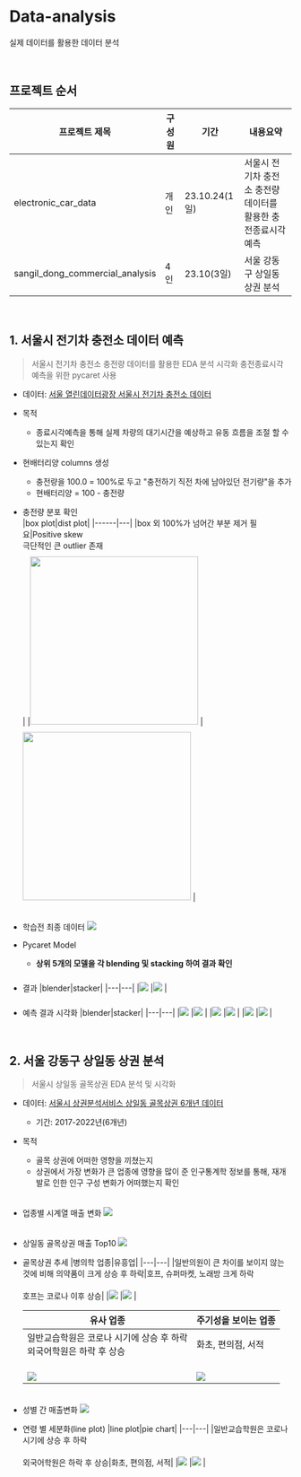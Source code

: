 # Data-analysis
실제 데이터를 활용한 데이터 분석

<br>

## 프로젝트 순서
|프로젝트 제목|구성원|기간|내용요약|
|------|---|---|---|
|electronic_car_data|개인|23.10.24(1일)|서울시 전기차 충전소 충전량 데이터를 활용한 충전종료시각 예측|
|sangil_dong_commercial_analysis|4인|23.10(3일)|서울 강동구 상일동 상권 분석|

<br>

## 1. 서울시 전기차 충전소 데이터 예측
> 서울시 전기차 충전소 충전량 데이터를 활용한 EDA 분석 시각화 충전종료시각 예측을 위한 pycaret 사용
- 데이터: [서울 열린데이터광장 서울시 전기차 충전소 데이터](https://data.seoul.go.kr/dataList/OA-22249/F/1/datasetView.do)


- 목적
  - 종료시각예측을 통해 실제 차량의 대기시간을 예상하고 유동 흐름을 조절 할 수 있는지 확인


- 현배터리양 columns 생성
  - 충전량을 100.0 = 100%로 두고 "충전하기 직전 차에 남아있던 전기량"을 추가
  - 현배터리양 = 100 - 충전량

 
- 충전량 분포 확인  
  |box plot|dist plot|
  |------|---|
  |box 외 100%가 넘어간 부분 제거 필요|Positive skew <br> 극단적인 큰 outlier 존재 <br>|
  |<img style="margin-top: 10px" src='./image/charger_gauge.PNG' width="300px"> </img>|<img style="margin-top: 10px" src='./image/charger_gauge1.PNG' width="300px"> </img>|
  
 
- 학습전 최종 데이터
  <img style="margin-top: 20px" src='./image/elect_data.PNG'> </img>


- Pycaret Model
  - **상위 5개의 모델을 각 blending 및 stacking 하여 결과 확인**


- 결과
  |blender|stacker| 
  |---|---|
  |<img style="margin-top: 10px" src='./image/blender_result.PNG'> </img>|<img style="margin-top: 10px" src='./image/stacker_result.PNG'> </img>|

  
- 예측 결과 시각화
  |blender|stacker| 
  |---|---|
  |<img style="margin-top: 10px" src='./image/blend_visualization.png'> </img>|<img style="margin-top: 10px" src='./image/stacked_visualization.png'> </img>|
  |<img style="margin-top: 10px" src='./image/blend_r2_score.png'> </img>|<img style="margin-top: 10px" src='./image/stack_r2_score.png'> </img>|
  |<img style="margin-top: 10px" src='./image/blend_learning_curve.png'> </img>|<img style="margin-top: 10px" src='./image/stack_learning_curve.png'> </img>|

<br>

## 2. 서울 강동구 상일동 상권 분석
> 서울시 상일동 골목상권 EDA 분석 및 시각화
- 데이터: [서울시 상권분석서비스 상일동 골목상권 6개년 데이터](https://data.seoul.go.kr/dataList/OA-15571/S/1/datasetView.do)
  - 기간: 2017-2022년(6개년)

- 목적
  - 골목 상권에 어떠한 영향을 끼쳤는지
  - 상권에서 가장 변화가 큰 업종에 영향을 많이 준 인구통계학 정보를 통해, 재개발로 인한 인구 구성 변화가 어떠했는지 확인 

- 업종별 시계열 매출 변화
  <img style="margin-top: 20px" src='./image/sangil_sales.png'> </img>

- 상일동 골목상권 매출 Top10
  <img style="margin-top: 20px" src='./image/sangil_sales_top10.png'> </img>

- 골목상권 추세 
  |병의학 업종|유흥업| 
  |---|---|
  |일반의원이 큰 차이를 보이지 않는 것에 비해 의약품이 크게 상승 후 하락|호프, 슈퍼마켓, 노래방 크게 하락 <br> 호프는 코로나 이후 상승|
  |<img style="margin-top: 20px" src='./image/sangil_medical_trend.png'> </img>|<img style="margin-top: 20px" src='./image/sangil_play.png'> </img>|

  |유사 업종|주기성을 보이는 업종| 
  |---|---|
  |일반교습학원은 코로나 시기에 상승 후 하락 <br> 외국어학원은 하락 후 상승|화초, 편의점, 서적|
  |<img style="margin-top: 20px" src='./image/sangil_covid_academy_sales.png'> </img>|<img style="margin-top: 20px" src='./image/sangil_frequency.png'> </img>|
 
- 성별 간 매출변화
  <img style="margin-top: 20px" src='./image/sangil_covid_medical_result.png'> </img>

- 연령 별 세분화(line plot)
  |line plot|pie chart| 
  |---|---|
  |일반교습학원은 코로나 시기에 상승 후 하락 <br> 외국어학원은 하락 후 상승|화초, 편의점, 서적|
  |<img style="margin-top: 20px" src='./image/sangil_covid_medical_gender_result.png'> </img>|<img style="margin-top: 20px" src='./image/sangil_covid_medical_gender_piechart_result.png'> </img>|
